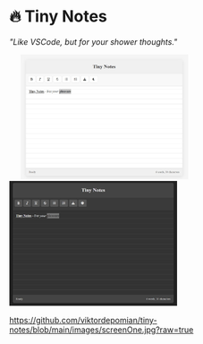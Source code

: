 # 🔥 Tiny Notes  
*"Like VSCode, but for your shower thoughts."*  

<img src="images/screenOne.jpg" alt="Site in Light Mode" width="300" hspace="20"><img src="images/screenTwo.jpg" alt="Site in Dark Mode" width="300">





https://github.com/viktordepomian/tiny-notes/blob/main/images/screenOne.jpg?raw=true

